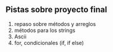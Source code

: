 ## Pistas sobre proyecto final
1. repaso sobre métodos y arreglos
2. métodos para los strings
3. Ascii
4. for, condicionales (if, if else)
